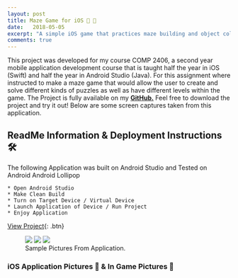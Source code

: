 ```yaml
---
layout: post
title: Maze Game for iOS 👾 🤖
date:   2018-05-05
excerpt: "A simple iOS game that practices maze building and object collisions in Android Studio using Java For Mobile Development"
comments: true
---
```


This project was developed for my course COMP 2406, a second year mobile application development course that is taught half the year in iOS (Swift) and half the year in Android Studio (Java). For this assignment where instructed to make a maze game that would allow the user to create and solve different kinds of puzzles as well as have different levels within the game.
The Project is fully available on my <a href="http://github.com/ImranJuma/Maze-Project"><b>GitHub.</b></a> Feel free to download the project and try it out! Below are some screen captures taken from this application.

## ReadMe Information & Deployment Instructions 🛠

The following Application was built on Android Studio and Tested on Android Android Lollipop

	* Open Android Studio
	* Make Clean Build
	* Turn on Target Device / Virtual Device
	* Launch Application of Device / Run Project
	* Enjoy Application

[View Project](https://github.com/ImranJuma/Maze-Project){: .btn}

<figure class="third">
	<img src="http://placehold.it/600x300.jpg">
	<img src="http://placehold.it/600x300.jpg">
	<img src="http://placehold.it/600x300.jpg">
	<figcaption>Sample Pictures From Application.</figcaption>
</figure>

### iOS Application Pictures 📸 & In Game Pictures 📸
